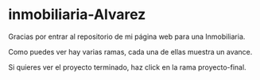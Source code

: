# inmobiliaria-Alvarez

Gracias por entrar al repositorio de mi página web para una Inmobiliaria.

Como puedes ver hay varias ramas, cada una de ellas muestra un avance.

Si quieres ver el proyecto terminado, haz click en la rama proyecto-final.
